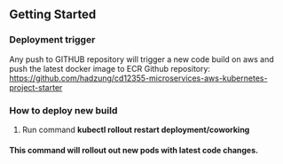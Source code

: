 ## Getting Started

### Deployment trigger
Any push to GITHUB repository will trigger a new code build on aws and push the latest docker image to ECR
Github repository: https://github.com/hadzung/cd12355-microservices-aws-kubernetes-project-starter

### How to deploy new build 
1. Run command **kubectl rollout restart deployment/coworking**
#### This command will rollout out new pods with latest code changes.
